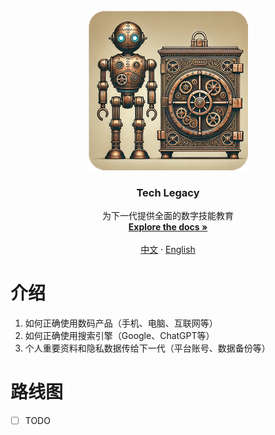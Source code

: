 <div align="center">
  <a href="https://github.com/tech-legacy/tech-legacy">
    <img src="https://github.com/tech-legacy/tech-legacy/blob/dev/assets/icon_256x256.png" alt="Logo" width="256" height="256">
  </a>

  <h3 align="center">Tech Legacy</h3>

  <p align="center">
    为下一代提供全面的数字技能教育
    <br />
    <a href="https://github.com/tech-legacy/tech-legacy"><strong>Explore the docs »</strong></a>
    <br />
    <br />
    <a href="https://github.com/tech-legacy/tech-legacy/README.md">中文</a>
    ·
    <a href="https://github.com/tech-legacy/tech-legacy/README.en-us.md">English</a>
  </p>
</div>

# 介绍

1. 如何正确使用数码产品（手机、电脑、互联网等）
2. 如何正确使用搜索引擎（Google、ChatGPT等）
3. 个人重要资料和隐私数据传给下一代（平台账号、数据备份等）

# 路线图

- [ ] TODO
